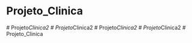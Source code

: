 # Projeto_Clinica
 
#   P r o j e t o _ C l i n i c a 2  
 #   P r o j e t o _ C l i n i c a 2  
 #   P r o j e t o _ C l i n i c a 2  
 #   P r o j e t o _ C l i n i c a 2  
 #   P r o j e t o _ C l i n i c a  
 